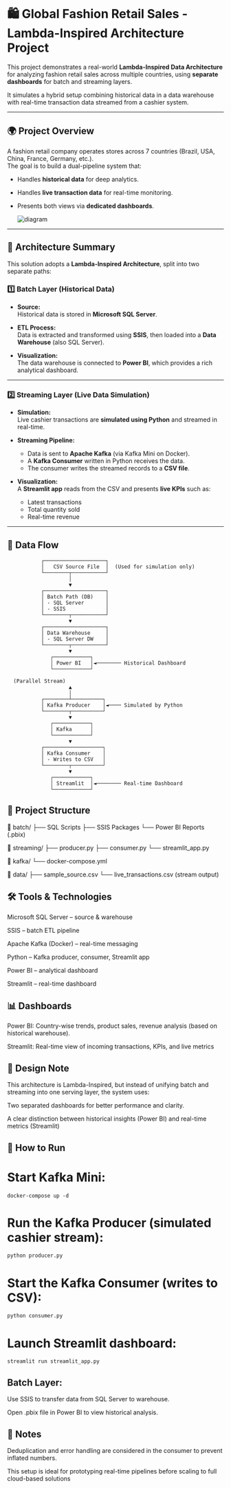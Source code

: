 # 🛍️ Global Fashion Retail Sales - Lambda-Inspired Architecture Project

This project demonstrates a real-world **Lambda-Inspired Data Architecture** for analyzing fashion retail sales across multiple countries, using **separate dashboards** for batch and streaming layers.

It simulates a hybrid setup combining historical data in a data warehouse with real-time transaction data streamed from a cashier system.

---

## 🌍 Project Overview

A fashion retail company operates stores across 7 countries (Brazil, USA, China, France, Germany, etc.).  
The goal is to build a dual-pipeline system that:

- Handles **historical data** for deep analytics.
- Handles **live transaction data** for real-time monitoring.
- Presents both views via **dedicated dashboards**.


  ![diagram](diagram.png)

---

## 🧱 Architecture Summary

This solution adopts a **Lambda-Inspired Architecture**, split into two separate paths:

### 1️⃣ Batch Layer (Historical Data)
- **Source:**  
  Historical data is stored in **Microsoft SQL Server**.

- **ETL Process:**  
  Data is extracted and transformed using **SSIS**, then loaded into a **Data Warehouse** (also SQL Server).

- **Visualization:**  
  The data warehouse is connected to **Power BI**, which provides a rich analytical dashboard.

---

### 2️⃣ Streaming Layer (Live Data Simulation)
- **Simulation:**  
  Live cashier transactions are **simulated using Python** and streamed in real-time.

- **Streaming Pipeline:**  
  - Data is sent to **Apache Kafka** (via Kafka Mini on Docker).
  - A **Kafka Consumer** written in Python receives the data.
  - The consumer writes the streamed records to a **CSV file**.

- **Visualization:**  
  A **Streamlit app** reads from the CSV and presents **live KPIs** such as:
  - Latest transactions
  - Total quantity sold
  - Real-time revenue

---

## 🔁 Data Flow

```text
           ┌────────────────────┐
           │   CSV Source File  │  (Used for simulation only)
           └────────┬───────────┘
                    │
                    ▼
           ┌────────────────────┐
           │ Batch Path (DB)    │
           │ - SQL Server       │
           │ - SSIS             │
           └────────┬───────────┘
                    ▼
           ┌────────────────────┐
           │ Data Warehouse     │
           │ - SQL Server DW    │
           └────────┬───────────┘
                    ▼
              ┌────────────┐
              │ Power BI   │◄──────── Historical Dashboard
              └────────────┘

  (Parallel Stream)
                    ▲
                    │
           ┌────────┴──────────┐
           │ Kafka Producer    │◄──── Simulated by Python
           └────────┬──────────┘
                    ▼
              ┌────────────┐
              │ Kafka      │
              └────────────┘
                    ▼
           ┌───────────────────┐
           │ Kafka Consumer    │
           │ - Writes to CSV   │
           └────────┬──────────┘
                    ▼
              ┌────────────┐
              │ Streamlit  │◄──────── Real-time Dashboard
              └────────────┘
```

## 📂 Project Structure

📁 batch/
   ├── SQL Scripts
   ├── SSIS Packages
   └── Power BI Reports (.pbix)

📁 streaming/
   ├── producer.py
   ├── consumer.py
   └── streamlit_app.py

📁 kafka/
   └── docker-compose.yml

📁 data/
   ├── sample_source.csv
   └── live_transactions.csv (stream output)


## 🛠️ Tools & Technologies
Microsoft SQL Server – source & warehouse

SSIS – batch ETL pipeline

Apache Kafka (Docker) – real-time messaging

Python – Kafka producer, consumer, Streamlit app

Power BI – analytical dashboard

Streamlit – real-time dashboard


## 📊 Dashboards

  Power BI: Country-wise trends, product sales, revenue analysis (based on historical warehouse).

  Streamlit: Real-time view of incoming transactions, KPIs, and live metrics

## 🔀 Design Note
This architecture is Lambda-Inspired, but instead of unifying batch and streaming into one serving layer, the system uses:

   Two separated dashboards for better performance and clarity.

  A clear distinction between historical insights (Power BI) and real-time metrics (Streamlit)

## 🚀 How to Run


 #  Start Kafka Mini:

    docker-compose up -d

# Run the Kafka Producer (simulated cashier stream):

    python producer.py

# Start the Kafka Consumer (writes to CSV):

    python consumer.py

# Launch Streamlit dashboard:

    streamlit run streamlit_app.py

 ##  Batch Layer:

   Use SSIS to transfer data from SQL Server to warehouse.

   Open .pbix file in Power BI to view historical analysis.

## 🧠 Notes

   Deduplication and error handling are considered in the consumer to prevent inflated numbers.

   This setup is ideal for prototyping real-time pipelines before scaling to full cloud-based solutions
